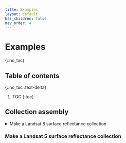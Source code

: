 ```yaml
---
title: Examples
layout: default
has_children: false
nav_order: 4
---
```


# Examples
{:.no_toc}

## Table of contents
{:.no_toc .text-delta}

1. TOC
{:toc}


## Collection assembly

<details>
<summary>Make a Landsat 8 surface reflectance collection</summary>


{% highlight js %}
var myProps = {
	startYear: 1984,
	endYear: 2018,
	startDay: '07-01',
	endDay: '09-01'
}
lcb.setProps(myProps)
var col = lcb.gather()
{% endhighlight %}

<a href="http://example.com">Link</a>
</details>



### Make a Landsat 5 surface reflectance collection

